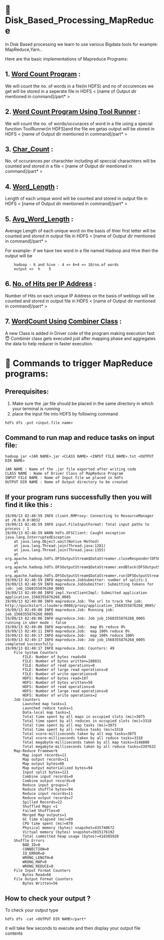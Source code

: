 # :memo: Disk_Based_Processing_MapReduce

In Disk Based processing we learn to use various Bigdata tools for example: MapReduce,Yarn.. 

Here are the basic implementations of Mapreduce Programs:
  ## 1. [Word Count Program](https://github.com/priyansh19/Disk_Based_Processing_MapReduce/tree/master/WordCount) :
  
We will count the no. of words in a file(in HDFS) and no of occurences we get will be stored in a seperate file in HDFS < [name of Output dir mentioned in command]/part* >  

  ## 2. [Word Count Program Using Tool Runner](https://github.com/priyansh19/Disk_Based_Processing_MapReduce/tree/master/WordCount_Using_ToolRunner) :
We will count the no. of words/occuraces of word in a file using a special function ToolRunner(in HDFS)and the file we getas output will be stored in HDFS < [name of Output dir mentioned in command]/part* >  

  ## 3. [Char_Count](https://github.com/priyansh19/Disk_Based_Processing_MapReduce/tree/master/Char_Count) :
No. of occurances per charachter including all speccial charachters will be counted and stored in a file < [name of Output dir mentioned in command]/part* >  

  ## 4. [Word_Length](https://github.com/priyansh19/Disk_Based_Processing_MapReduce/tree/master/Word_Length) :
Length of each unique word will be counted and stored in output file in HDFS < [name of Output dir mentioned in command]/part* > 

  ## 5. [Avg_Word_Length](https://github.com/priyansh19/Disk_Based_Processing_MapReduce/tree/master/Avg_Word_Lngth) :
Average Length of each unique word on the basis of thier first letter will be counted and stored in output file in HDFS < [name of Output dir mentioned in command]/part* > 

For example- if we have two word in a file named Hadoop and Hive then the output will be 

        hadoop - 6 and hive - 4 => 6+4 => 10/no.of words
        output =>  h    5 
	
  ## 6. [No. of Hits per IP Address](https://github.com/priyansh19/Disk_Based_Processing_MapReduce/tree/master/Hits_IP) :
Number of Hits on each unique IP Address on the basis of weblogs will be counted and stored in output file in HDFS < [name of Output dir mentioned in command]/part* > 

  ## 7. [WordCount Using Combiner Class](https://github.com/priyansh19/Disk_Based_Processing_MapReduce/tree/master/WordCountUsingCombinerClass) :
  A new Class is added in Driver code of the program making execution fast :innocent:
  Combiner class gets executed just after mapping phase and aggregates the data to help reducer in faster execution.
  
# :rainbow: Commands to trigger MapReduce programs:

## Prerequisites:
  1. Make sure the .jar file should be placed in the same directory in which your terminal is running
  2. place the input file into HDFS by following command
  ```shell
  hdfs dfs -put <input.file name>
  ```
## Command to run map and reduce tasks on input file:

```shell
hadoop jar <JAR NAME>.jar <CLASS NAME> <INPUT FILE NAME>.txt <OUTPUT DIR NAME>
```
```
JAR NAME : Name of the .jar file exported after writing code
CLASS NAME : Name of Driver Class of MapReduce Program
INPUT FILE NAME : Name of Input file we placed in hdfs
OUTPUT DIR NAME : Name of Output directory to be created
```
## If your program runs successfully then you will find it like this :
```
19/09/13 02:48:59 INFO client.RMProxy: Connecting to ResourceManager at /0.0.0.0:8032
19/09/13 02:48:59 INFO input.FileInputFormat: Total input paths to process : 1
19/09/13 02:48:59 WARN hdfs.DFSClient: Caught exception 
java.lang.InterruptedException
	at java.lang.Object.wait(Native Method)
	at java.lang.Thread.join(Thread.java:1281)
	at java.lang.Thread.join(Thread.java:1355)
	at org.apache.hadoop.hdfs.DFSOutputStream$DataStreamer.closeResponder(DFSOutputStream.java:967)
	at org.apache.hadoop.hdfs.DFSOutputStream$DataStreamer.endBlock(DFSOutputStream.java:705)
	at org.apache.hadoop.hdfs.DFSOutputStream$DataStreamer.run(DFSOutputStream.java:894)
19/09/13 02:48:59 INFO mapreduce.JobSubmitter: number of splits:1
19/09/13 02:48:59 INFO mapreduce.JobSubmitter: Submitting tokens for job: job_1568355876268_0005
19/09/13 02:49:00 INFO impl.YarnClientImpl: Submitted application application_1568355876268_0005
19/09/13 02:49:00 INFO mapreduce.Job: The url to track the job: http://quickstart.cloudera:8088/proxy/application_1568355876268_0005/
19/09/13 02:49:00 INFO mapreduce.Job: Running job: job_1568355876268_0005
19/09/13 02:49:06 INFO mapreduce.Job: Job job_1568355876268_0005 running in uber mode : false
19/09/13 02:49:06 INFO mapreduce.Job:  map 0% reduce 0%
19/09/13 02:49:11 INFO mapreduce.Job:  map 100% reduce 0%
19/09/13 02:49:17 INFO mapreduce.Job:  map 100% reduce 100%
19/09/13 02:49:17 INFO mapreduce.Job: Job job_1568355876268_0005 completed successfully
19/09/13 02:49:17 INFO mapreduce.Job: Counters: 49
	File System Counters
		FILE: Number of bytes read=94
		FILE: Number of bytes written=288031
		FILE: Number of read operations=0
		FILE: Number of large read operations=0
		FILE: Number of write operations=0
		HDFS: Number of bytes read=187
		HDFS: Number of bytes written=56
		HDFS: Number of read operations=6
		HDFS: Number of large read operations=0
		HDFS: Number of write operations=2
	Job Counters 
		Launched map tasks=1
		Launched reduce tasks=1
		Data-local map tasks=1
		Total time spent by all maps in occupied slots (ms)=3075
		Total time spent by all reduces in occupied slots (ms)=3318
		Total time spent by all map tasks (ms)=3075
		Total time spent by all reduce tasks (ms)=3318
		Total vcore-milliseconds taken by all map tasks=3075
		Total vcore-milliseconds taken by all reduce tasks=3318
		Total megabyte-milliseconds taken by all map tasks=3148800
		Total megabyte-milliseconds taken by all reduce tasks=3397632
	Map-Reduce Framework
		Map input records=11
		Map output records=11
		Map output bytes=66
		Map output materialized bytes=94
		Input split bytes=121
		Combine input records=0
		Combine output records=0
		Reduce input groups=7
		Reduce shuffle bytes=94
		Reduce input records=11
		Reduce output records=7
		Spilled Records=22
		Shuffled Maps =1
		Failed Shuffles=0
		Merged Map outputs=1
		GC time elapsed (ms)=89
		CPU time spent (ms)=870
		Physical memory (bytes) snapshot=435740672
		Virtual memory (bytes) snapshot=3015176192
		Total committed heap usage (bytes)=418385920
	Shuffle Errors
		BAD_ID=0
		CONNECTION=0
		IO_ERROR=0
		WRONG_LENGTH=0
		WRONG_MAP=0
		WRONG_REDUCE=0
	File Input Format Counters 
		Bytes Read=66
	File Output Format Counters 
		Bytes Written=56
```
## How to check your output ?

To check your output type 
```shell 
hdfs dfs -cat <OUTPUT DIR NAME>/part*
```
it will take few seconds to execute and then display your output file contents
